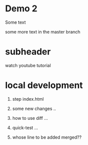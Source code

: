 # Demo 2        

Some text

some more text in the master branch

# subheader

watch youtube tutorial

# local development

1. step index.html
2. some new changes ..
3. how to use diff ...

4. quick-test ...
44. whose line to be added merged??

